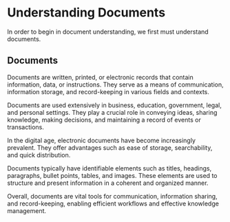 # Understanding Documents

In order to begin in document understanding, we first must understand documents.

## Documents

Documents are written, printed, or electronic records that contain information, data, or instructions. They serve as a means of communication, information storage, and record-keeping in various fields and contexts.

Documents are used extensively in business, education, government, legal, and personal settings. They play a crucial role in conveying ideas, sharing knowledge, making decisions, and maintaining a record of events or transactions.

In the digital age, electronic documents have become increasingly prevalent. They offer advantages such as ease of storage, searchability, and quick distribution.

Documents typically have identifiable elements such as titles, headings, paragraphs, bullet points, tables, and images. These elements are used to structure and present information in a coherent and organized manner.

Overall, documents are vital tools for communication, information sharing, and record-keeping, enabling efficient workflows and effective knowledge management.
